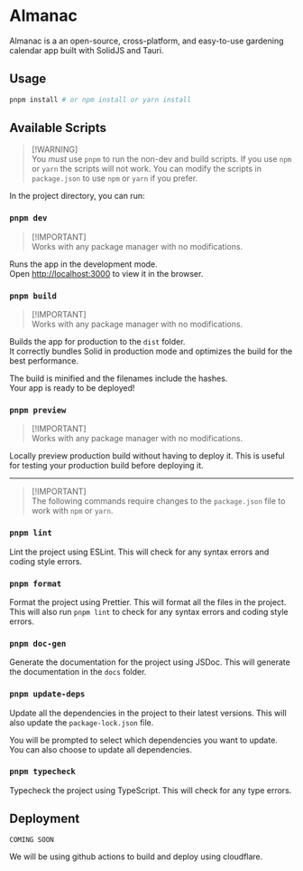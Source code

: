 # Almanac

<!-- TODO: Add docs and details -->
Almanac is a an open-source, cross-platform, and easy-to-use gardening calendar app built with SolidJS and Tauri.

## Usage

```bash
pnpm install # or npm install or yarn install
```

## Available Scripts

> [!WARNING]\
> You _must_ use `pnpm` to run the non-dev and build scripts. If you use `npm` or `yarn` the scripts will not work. You can modify the scripts in `package.json` to use `npm` or `yarn` if you prefer.

In the project directory, you can run:

### `pnpm dev`

> [!IMPORTANT]\
> Works with any package manager with no modifications.

Runs the app in the development mode.<br>
Open [http://localhost:3000](http://localhost:3000) to view it in the browser.

### `pnpm build`

> [!IMPORTANT]\
> Works with any package manager with no modifications.

Builds the app for production to the `dist` folder.<br>
It correctly bundles Solid in production mode and optimizes the build for the best performance.

The build is minified and the filenames include the hashes.<br>
Your app is ready to be deployed!

### `pnpm preview`

> [!IMPORTANT]\
> Works with any package manager with no modifications.

Locally preview production build without having to deploy it. This is useful for testing your production build before deploying it.

---

> [!IMPORTANT]\
> The following commands require changes to the `package.json` file to work with `npm` or `yarn`.

### `pnpm lint`

Lint the project using ESLint. This will check for any syntax errors and coding style errors.

### `pnpm format`

Format the project using Prettier. This will format all the files in the project. This will also run `pnpm lint` to check for any syntax errors and coding style errors.

### `pnpm doc-gen`

Generate the documentation for the project using JSDoc. This will generate the documentation in the `docs` folder.

### `pnpm update-deps`

Update all the dependencies in the project to their latest versions. This will also update the `package-lock.json` file.

You will be prompted to select which dependencies you want to update. You can also choose to update all dependencies.

### `pnpm typecheck`

Typecheck the project using TypeScript. This will check for any type errors.

## Deployment

`COMING SOON`

We will be using github actions to build and deploy using cloudflare.

